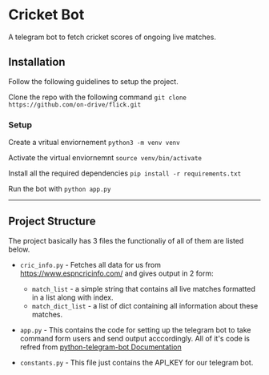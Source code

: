 # Cricket Bot

A telegram bot to fetch cricket scores of ongoing live matches.

## Installation

Follow the following guidelines to setup the project.

Clone the repo with the following command   ``` git clone https://github.com/on-drive/flick.git ```

### Setup

Create a vritual enviornement ``` python3 -m venv venv ```

Activate the virtual enviornemnt ``` source venv/bin/activate ```

Install all the required dependencies ```pip install -r requirements.txt```

Run the bot with ```python app.py```

--------------

## Project Structure

The project basically has 3 files the functionaliy of all of them are listed below.

* `cric_info.py` - Fetches all data for us from <https://www.espncricinfo.com/> and gives output in 2 form:
  * `match_list` - a simple string that contains all live matches formatted in a list along with index.  
  * `match_dict_list` - a list of dict containing all information about these matches.

* `app.py` - This contains the code for setting up the telegram bot to take command form users and send output acccordingly. All of it's code is refred from [python-telegram-bot Documentation](https://python-telegram-bot.readthedocs.io/en/stable/index.html)
* `constants.py` - This file just contains the API_KEY for our telegram bot.

#
